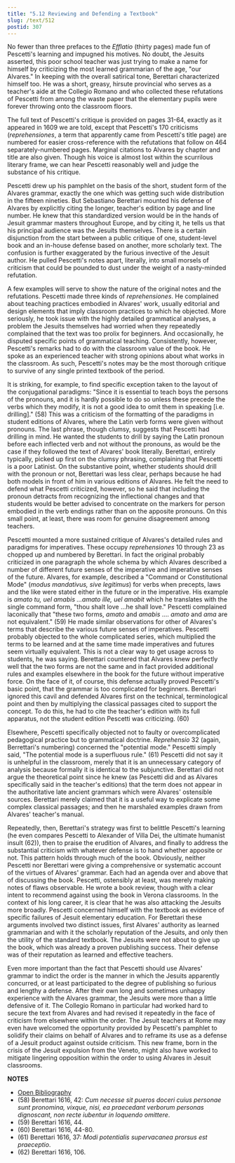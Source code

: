```yaml
---
title: "5.12 Reviewing and Defending a Textbook"
slug: /text/512
postid: 307
---
```

No fewer than three prefaces to the *Efflatio* (thirty pages) made fun of Pescetti's learning and impugned his motives. No doubt, the Jesuits asserted, this poor school teacher was just trying to make a name for himself by criticizing the most learned grammarian of the age, "our Alvares." In keeping with the overall satirical tone, Berettari characterized himself too. He was a short, greasy, hirsute provincial who serves as a teacher's aide at the Collegio Romano and who collected these refutations of Pescetti from among the waste paper that the elementary pupils were forever throwing onto the classroom floors.

The full text of Pescetti's critique is provided on pages 31-64, exactly as it appeared in 1609 we are told, except that Pescetti's 170 criticisms (*reprehensiones*, a term that apparently came from Pescetti's title page) are numbered for easier cross-reference with the refutations that follow on 464 separately-numbered pages. Marginal citations to Alvares by chapter and title are also given. Though his voice is almost lost within the scurrilous literary frame, we can hear Pescetti reasonably well and judge the substance of his critique.

Pescetti drew up his pamphlet on the basis of the short, student form of the Alvares grammar, exactly the one which was getting such wide distribution in the fifteen nineties. But Sebastiano Berettari mounted his defense of Alvares by explicitly citing the longer, teacher's edition by page and line number. He knew that this standardized version would be in the hands of Jesuit grammar masters throughout Europe, and by citing it, he tells us that his principal audience was the Jesuits themselves. There is a certain disjunction from the start between a public critique of one, student-level book and an in-house defense based on another, more scholarly text. The confusion is further exaggerated by the furious invective of the Jesuit author. He pulled Pescetti's notes apart, literally, into small morsels of criticism that could be pounded to dust under the weight of a nasty-minded refutation.

A few examples will serve to show the nature of the original notes and the refutations. Pescetti made three kinds of *reprehensiones*. He complained about teaching practices embodied in Alvares' work, usually editorial and design elements that imply classroom practices to which he objected. More seriously, he took issue with the highly detailed grammatical analyses, a problem the Jesuits themselves had worried when they repeatedly complained that the text was too prolix for beginners. And occasionally, he disputed specific points of grammatical teaching. Consistently, however, Pescetti's remarks had to do with the classroom value of the book. He spoke as an experienced teacher with strong opinions about what works in the classroom. As such, Pescetti's notes may be the most thorough critique to survive of any single printed textbook of the period.

It is striking, for example, to find specific exception taken to the layout of the conjugational paradigms: "Since it is essential to teach boys the persons of the pronouns, and it is hardly possible to do so unless these precede the verbs which they modify, it is not a good idea to omit them in speaking [i.e. drilling]." (58) This was a criticism of the formatting of the paradigms in student editions of Alvares, where the Latin verb forms were given without pronouns. The last phrase, though clumsy, suggests that Pescetti had drilling in mind. He wanted the students to drill by saying the Latin pronoun before each inflected verb and not without the pronouns, as would be the case if they followed the text of Alvares' book literally. Berettari, entirely typically, picked up first on the clumsy phrasing, complaining that Pescetti is a poor Latinist. On the substantive point, whether students should drill with the pronoun or not, Berettari was less clear, perhaps because he had both models in front of him in various editions of Alvares. He felt the need to defend what Pescetti criticized, however, so he said that including the pronoun detracts from recognizing the inflectional changes and that students would be better advised to concentrate on the markers for person embodied in the verb endings rather than on the apposite pronouns. On this small point, at least, there was room for genuine disagreement among teachers.

Pescetti mounted a more sustained critique of Alvares's detailed rules and paradigms for imperatives. These occupy *reprehensiones* 10 through 23 as chopped up and numbered by Berettari. In fact the original probably criticized in one paragraph the whole schema by which Alvares described a number of different future senses of the imperative and imperative senses of the future. Alvares, for example, described a "Command or Constitutional Mode" (*modus mandativus, sive legitimus*) for verbs when precepts, laws and the like were stated either in the future or in the imperative. His example is *amato tu, uel amabis ...amato ille, uel amabit* which he translates with the single command form, "thou shalt love ...he shall love." Pescetti complained laconically that "these two forms, *amato* and *amabis* .... *amato* and *ama* are not equivalent." (59) He made similar observations for other of Alvares's terms that describe the various future senses of imperatives. Pescetti probably objected to the whole complicated series, which multiplied the terms to be learned and at the same time made imperatives and futures seem virtually equivalent. This is not a clear way to get usage across to students, he was saying. Berettari countered that Alvares knew perfectly well that the two forms are not the same and in fact provided additional rules and examples elsewhere in the book for the future without imperative force. On the face of it, of course, this defense actually proved Pescetti's basic point, that the grammar is too complicated for beginners. Berettari ignored this cavil and defended Alvares first on the technical, terminological point and then by multiplying the classical passages cited to support the concept. To do this, he had to cite the teacher's edition with its full apparatus, not the student edition Pescetti was criticizing. (60)

Elsewhere, Pescetti specifically objected not to faulty or overcomplicated pedagogical practice but to grammatical doctrine. *Reprehensio* 32 (again, Berrettari's numbering) concerned the "potential mode." Pescetti simply said, "The potential mode is a superfluous rule." (61) Pescetti did not say it is unhelpful in the classroom, merely that it is an unnecessary category of analysis because formally it is identical to the subjunctive. Berettari did not argue the theoretical point since he knew (as Pescetti did and as Alvares specifically said in the teacher's editions) that the term does not appear in the authoritative late ancient grammars which were Alvares' ostensible sources. Berettari merely claimed that it is a useful way to explicate some complex classical passages; and then he marshaled examples drawn from Alvares' teacher's manual.

Repeatedly, then, Berettari's strategy was first to belittle Pescetti's learning (he even compares Pescetti to Alexander of Villa Dei, the ultimate humanist insult (62)), then to praise the erudition of Alvares, and finally to address the substantial criticism with whatever defense is to hand whether apposite or not. This pattern holds through much of the book. Obviously, neither Pescetti nor Berettari were giving a comprehensive or systematic account of the virtues of Alvares' grammar. Each had an agenda over and above that of discussing the book. Pescetti, ostensibly at least, was merely making notes of flaws observable. He wrote a book review, though with a clear intent to recommend against using the book in Verona classrooms. In the context of his long career, it is clear that he was also attacking the Jesuits more broadly. Pescetti concerned himself with the textbook as evidence of specific failures of Jesuit elementary education. For Berettari these arguments involved two distinct issues, first Alvares' authority as learned grammarian and with it the scholarly reputation of the Jesuits, and only then the utility of the standard textbook. The Jesuits were not about to give up the book, which was already a proven publishing success. Their defense was of their reputation as learned and effective teachers.

Even more important than the fact that Pescetti should use Alvares' grammar to indict the order is the manner in which the Jesuits apparently concurred, or at least participated to the degree of publishing so furious and lengthy a defense. After their own long and sometimes unhappy experience with the Alvares grammar, the Jesuits were more than a little defensive of it. The Collegio Romano in particular had worked hard to secure the text from Alvares and had revised it repeatedly in the face of criticism from elsewhere within the order. The Jesuit teachers at Rome may even have welcomed the opportunity provided by Pescetti's pamphlet to solidify their claims on behalf of Alvares and to reframe its use as a defense of a Jesuit product against outside criticism. This new frame, born in the crisis of the Jesuit expulsion from the Veneto, might also have worked to mitigate lingering opposition within the order to using Alvares in Jesuit classrooms.

**NOTES**
* [Open Bibliography](/bibliography.pdf)
* (58) Berettari 1616, 42: *Cum necesse sit pueros doceri cuius personae sunt pronomina, vixque, nisi, ea praecedant verborum personas dignoscant, non recte iubentur in loquendo omittere*.
* (59) Berettari 1616, 44.
* (60) Berettari 1616, 44-80.
* (61) Berettari 1616, 37: *Modi potentialis supervacanea prorsus est praeceptio*.
* (62) Berettari 1616, 106.
